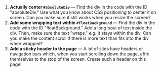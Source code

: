 1. **Actually center `#absoluteDiv`** — Find the div in the code with the ID "absoluteDiv." Use what you know about CSS positioning to center it on screen. Can you make sure it still works when you resize the screen?
2. **Add some wrapping text within `#floatBackground`** — Find the div in the code with the ID "floatBackground." Add a long bout of text inside the div. Then, make sure the text "wraps," *e.g.* it stays within the div. Can you make the content scroll if there is more text than fits into the div when wrapped? 
3. **Add a sticky header to the page** — A lot of sites have headers or navigation bars which, when you start scrolling down the page, affix themselves to the stop of the screen. Create such a header on this page!